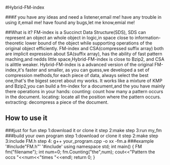 #Hybrid-FM-index
	 
###if you
	 have any ideas and need a listener,email me!
	 have any trouble in using it,email me!
	 have found any bugs,let me know,emial me!


##What is it?
	 FM-index is a Succinct Data Structure(SDS), SDS can represent an object an whole object
	 in logic,in space close to information-theoretic lower bound of the object while 
	 supporting operations of the original object efficiently.
	 FM-index and CSA(compressed suffix array) both are implicit expression about SA(suffix array),
	 has the ability of fast pattern maching,and nedds little space,Hybrid-FM-index is close to Bzip2,
	 and CSA is alittle weaker.
	 Hybrid-FM-index is a advanced version of the original FM-index,it's faster and smaller,
	 as you can guess,we developed a set of compression methods,for each piece of data,
	 always select the best one,that's the bigest secret about my works.
	 It works like a mixture of KMP and Bzip2,you can build a fm-index for a document,and the you 
	 have mainly there operations in your hands:
	 counting: count how many a pattern occurs in the document.
	 locating: locate all the position where the pattern occurs.
	 extracting: decompress a piece of the document.
## How to use it
###just for fun
	 step 1:download it or clone it
	 step 2:make
	 step 3:run my_fm
###build your own program
	 step 1:download or clone it
	 step 2:make
	 step 3:include FM.h
	 step 4: g++ your_program.cpp -o xx -fm.a
###example
'#include"FM.h"'
'#include<iostream>'
using namespace std;
int main()
{
	FM fm("filename");
	int num=0;
	fm.Counting("the",num);
	cout<<"Pattern the occs "<<num<<"times "<<endl;
	return 0;
}

